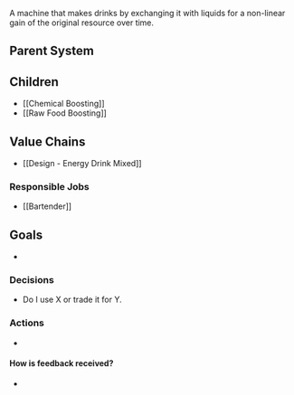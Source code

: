 A machine that makes drinks by exchanging it with liquids for a non-linear gain of the original resource over time.
## Parent System

## Children
- [[Chemical Boosting]]
- [[Raw Food Boosting]]
## Value Chains
- [[Design - Energy Drink Mixed]]
### Responsible Jobs
- [[Bartender]]
## Goals
- 
### Decisions
- Do I use X or trade it for Y.
### Actions
- 
#### How is feedback received?
- 
